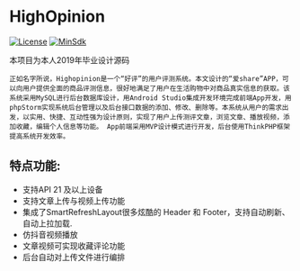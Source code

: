 # HighOpinion
[![License](https://img.shields.io/badge/License%20-Apache%202-337ab7.svg)](https://www.apache.org/licenses/LICENSE-2.0)
[![MinSdk](https://img.shields.io/badge/%20MinSdk%20-%2012%2B%20-f0ad4e.svg)](https://android-arsenal.com/api?level=21)

<!-- [![Platform](https://img.shields.io/badge/Platform-Android-f0ad4e.svg)](https://www.android.com) -->
<!-- [![Author](https://img.shields.io/badge/Author-scwang90-11bbff.svg)](https://github.com/scwang90) -->
本项目为本人2019年毕业设计源码

    正如名字所说，Highopinion是一个“好评”的用户评测系统。本文设计的“爱share”APP，可以向用户提供全面的商品评测信息，很好地满足了用户在生活购物中对商品真实信息的获取。该系统采用MySQL进行后台数据库设计，用Android Studio集成开发环境完成前端App开发，用phpStorm实现系统后台管理以及后台接口数据的添加、修改、删除等。本系统从用户的需求出发，以实用、快捷、互动性强为设计原则，实现了用户上传测评文章，浏览文章、播放视频，添加收藏，编辑个人信息等功能。 App前端采用MVP设计模式进行开发，后台使用ThinkPHP框架提高系统开发效率。
## 特点功能:

 - 支持API 21 及以上设备
 - 支持文章上传与视频上传功能
 - 集成了SmartRefreshLayout很多炫酷的 Header 和 Footer，支持自动刷新、自动上拉加载.
 - 仿抖音视频播放
 - 文章视频可实现收藏评论功能
 - 后台自动对上传文件进行编排
 
